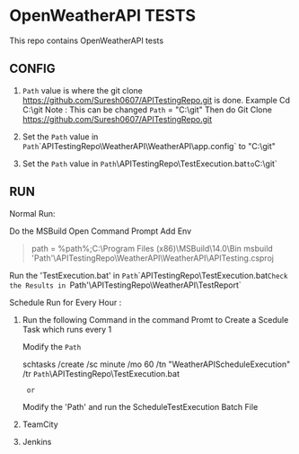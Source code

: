 # OpenWeatherAPI TESTS

This repo contains OpenWeatherAPI tests 

## CONFIG

1.  `Path` value is where the git clone https://github.com/Suresh0607/APITestingRepo.git is done.
     Example Cd C:\git Note : This can be changed
	`Path` = "C:\git"
	 Then do Git Clone https://github.com/Suresh0607/APITestingRepo.git
	
2.   Set the `Path` value in `Path`\`APITestingRepo\WeatherAPI\WeatherAPI\app.config` 
     to "C:\git"

3.   Set the `Path` value in `Path`\APITestingRepo\TestExecution.bat` to `C:\git`


## RUN

Normal Run:

Do the MSBuild 
Open Command Prompt 
Add Env 
>path = %path%;C:\Program Files (x86)\MSBuild\14.0\Bin
>msbuild 'Path'\APITestingRepo\WeatherAPI\WeatherAPI\APITesting.csproj

Run the 'TestExecution.bat' in `Path`\`APITestingRepo\TestExecution.bat`
Check the Results in 
`Path'\APITestingRepo\WeatherAPI\TestReport`

Schedule Run for Every Hour :

1.  
	Run the following Command in the command Promt to Create a Scedule Task which runs every 1 

	Modify the `Path`

	schtasks /create /sc minute /mo 60 /tn "WeatherAPIScheduleExecution" /tr `Path`\APITestingRepo\TestExecution.bat
		
		or 
	Modify the 'Path' and run the ScheduleTestExecution Batch File
		

2. 
     TeamCity 

3.
     Jenkins

